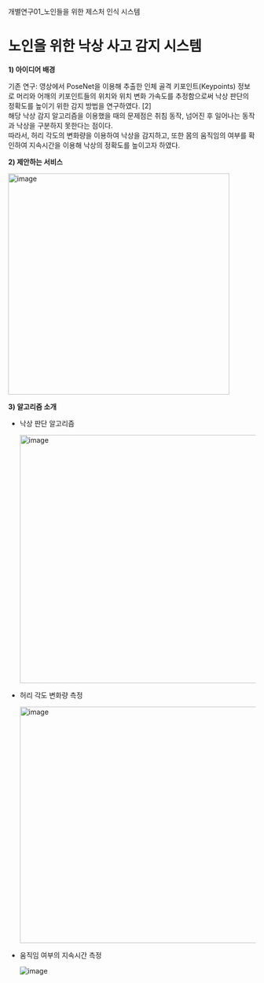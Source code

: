 개별연구01_노인들을 위한 제스처 인식 시스템
# 노인을 위한 낙상 사고 감지 시스템

**1)  아이디어 배경**
   
기존 연구: 영상에서 PoseNet을 이용해 추출한 인체 골격 키포인트(Keypoints) 정보로 머리와 어깨의 키포인트들의 위치와 위치 변화 가속도를 추정함으로써 낙상 판단의 정확도를 높이기 위한 감지 방법을 연구하였다. [2]  
해당 낙상 감지 알고리즘을 이용했을 때의 문제점은 취침 동작, 넘어진 후 일어나는 동작과 낙상을 구분하지 못한다는 점이다.   
따라서, 허리 각도의 변화량을 이용하여 낙상을 감지하고, 또한 몸의 움직임의 여부를 확인하여 지속시간을 이용해 낙상의 정확도를 높이고자 하였다. 

**2) 제안하는 서비스**  

<img width="450" alt="image" src="https://github.com/cie10/Gesture_Recognition_System/assets/111051264/61f84760-3957-45eb-a048-f91939ab9d58">

**3) 알고리즘 소개**  
- 낙상 판단 알고리즘
    
   <img width="505" alt="image" src="https://github.com/cie10/Gesture_Recognition_System/assets/111051264/6b4b43d7-2bf0-4b06-b207-311fa3348a71">

- 허리 각도 변화량 측정  

  <img width="481" alt="image" src="https://github.com/cie10/Gesture_Recognition_System/assets/111051264/32eab360-65c5-4695-a1c7-73f7ef4c8647">

- 움직임 여부의 지속시간 측정

  ![image](https://github.com/cie10/Gesture_Recognition_System/assets/111051264/d68d436c-e162-4475-8171-ef66eb498819)









